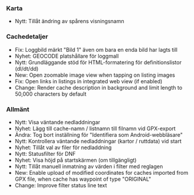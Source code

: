 
### Karta
- Nytt: Tillåt ändring av spårens visningsnamn

### Cachedetaljer
- Fix: Loggbild märkt "Bild 1" även om bara en enda bild har lagts till
- Nyhet: GEOCODE platshållare för loggmall
- Nytt: Grundläggande stöd för HTML-formatering för definitionslistor (dl/dt/dd)
- New: Open zoomable image view when tapping on listing images
- Fix: Open links in listings in integrated web view (if enabled)
- Change: Render cache description in background and limit length to 50,000 characters by default

### Allmänt
- Nytt: Visa väntande nedladdningar
- Nyhet: Lägg till cache-namn / listnamn till filnamn vid GPX-export
- Ändra: Tog bort inställning för "Identifiera som Android-webbläsare"
- Nytt: Kontrollera väntande nedladdningar (kartor / ruttdata) vid start
- Nyhet: Tillåt val av filer för nedladdning
- Nytt: Statusfilter för DNF
- Nyhet: Visa höjd på startskärmen (om tillgängligt)
- Nytt: Tillåt manuell inmatning av värden i filter med reglagen
- New: Enable upload of modified coordinates for caches imported from GPX file, when cache has waypoint of type "ORIGINAL"
- Change: Improve filter status line text
